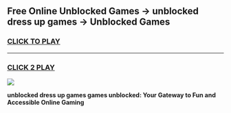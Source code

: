 
## Free Online Unblocked Games → unblocked dress up games → Unblocked Games
<h3>
<a href="https://premium.freeplayer.one?title=unblocked_dress_up_games&ref=21F">CLICK TO PLAY</a></h3>
<hr>

<h3>
<a href="https://premium.freeplayer.one?title=unblocked_dress_up_games&ref=21F">CLICK 2 PLAY</a>
  
</h3>

<a href="https://premium.freeplayer.one?title=unblocked_dress_up_games&ref=21F/"><img src="https://clearcache.store/games.png"></a>


**unblocked dress up games games unblocked: Your Gateway to Fun and Accessible Online Gaming**
